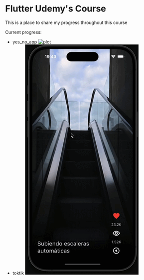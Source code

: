 
# Flutter Udemy's Course

This is a place to share my progress throughout this course

Current progress:

- yes_no_app
 	![plot](./art/yes_no.gif)
- toktik
	![plot](./art/toktik.gif)

